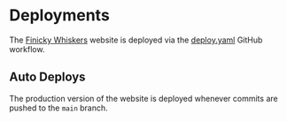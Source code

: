 # Deployments

The [Finicky Whiskers](https://finickywhiskers.com) website is deployed via the [deploy.yaml](../.github/workflows/deploy.yml) GitHub workflow.

## Auto Deploys

The production version of the website is deployed whenever commits are pushed to the `main` branch.
